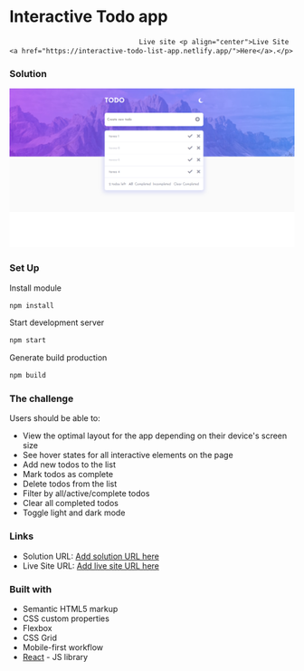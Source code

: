 # Interactive Todo app
                                    Live site <p align="center">Live Site <a href="https://interactive-todo-list-app.netlify.app/">Here</a>.</p>
### Solution

![](./src/assets/solution/screenshot-todoList.PNG)

### Set Up

Install module
```html
npm install
```
Start development server
```html
npm start
```
Generate build production
```html
npm build
```

### The challenge

Users should be able to:

- View the optimal layout for the app depending on their device's screen size
- See hover states for all interactive elements on the page
- Add new todos to the list
- Mark todos as complete
- Delete todos from the list
- Filter by all/active/complete todos
- Clear all completed todos
- Toggle light and dark mode


### Links

- Solution URL: [Add solution URL here](https://your-solution-url.com)
- Live Site URL: [Add live site URL here](https://your-live-site-url.com)


### Built with

- Semantic HTML5 markup
- CSS custom properties
- Flexbox
- CSS Grid
- Mobile-first workflow
- [React](https://reactjs.org/) - JS library
